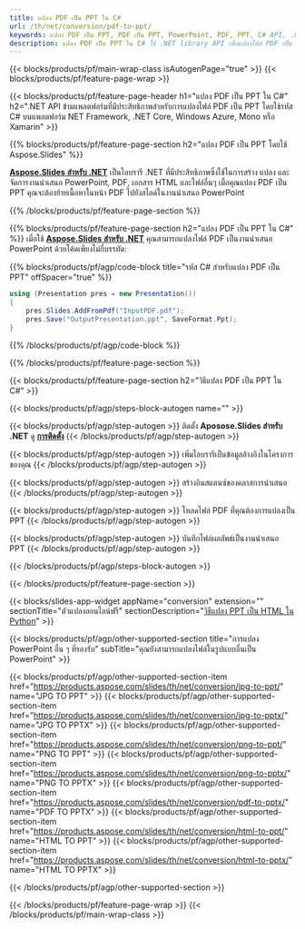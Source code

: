 ```yaml
---
title: แปลง PDF เป็น PPT ใน C#
url: /th/net/conversion/pdf-to-ppt/
keywords: แปลง PDF เป็น PPT, PDF เป็น PPT, PowerPoint, PDF, PPT, C# API, .NET Library
description: แปลง PDF เป็น PPT ใน C# ใช้ .NET library API เพื่อแปลงไฟล์ PDF เป็น PowerPoint
---
```


{{< blocks/products/pf/main-wrap-class isAutogenPage="true" >}}
{{< blocks/products/pf/feature-page-wrap >}}

{{< blocks/products/pf/feature-page-header h1="แปลง PDF เป็น PPT ใน C#" h2=".NET API ข้ามแพลตฟอร์มที่มีประสิทธิภาพสำหรับการแปลงไฟล์ PDF เป็น PPT โดยใช้รหัส C# บนแพลตฟอร์ม NET Framework, .NET Core, Windows Azure, Mono หรือ Xamarin" >}}

{{% blocks/products/pf/feature-page-section h2="แปลง PDF เป็น PPT โดยใช้ Aspose.Slides" %}}

[**Aspose.Slides สำหรับ .NET**](https://products.aspose.com/slides/th/net/) เป็นไลบรารี .NET ที่มีประสิทธิภาพซึ่งใช้ในการสร้าง แปลง และจัดการงานนำเสนอ PowerPoint, PDF, เอกสาร HTML และไฟล์อื่นๆ เมื่อคุณแปลง PDF เป็น PPT คุณจะต้องย้ายเนื้อหาในหน้า PDF ไปยังสไลด์ในงานนำเสนอ PowerPoint

{{% /blocks/products/pf/feature-page-section %}}


{{% blocks/products/pf/feature-page-section  h2="แปลง PDF เป็น PPT ใน C#" %}}
เมื่อใช้ [**Aspose.Slides สำหรับ .NET**](https://products.aspose.com/slides/th/net/) คุณสามารถแปลงไฟล์ PDF เป็นงานนำเสนอ PowerPoint ด้วยโค้ดเพียงไม่กี่บรรทัด:

{{% blocks/products/pf/agp/code-block title="รหัส C# สำหรับแปลง PDF เป็น PPT" offSpacer="true" %}}
```cs
using (Presentation pres = new Presentation())
{
    pres.Slides.AddFromPdf("InputPDF.pdf");
    pres.Save("OutputPresentation.ppt", SaveFormat.Ppt);
}
```
{{% /blocks/products/pf/agp/code-block %}}

{{% /blocks/products/pf/feature-page-section %}}




{{< blocks/products/pf/feature-page-section  h2="วิธีแปลง PDF เป็น PPT ใน C#" >}}


{{< blocks/products/pf/agp/steps-block-autogen name="" >}}


{{< blocks/products/pf/agp/step-autogen >}}
ติดตั้ง **Aposose.Slides สำหรับ .NET** ดู [**การติดตั้ง**](https://docs.aspose.com/slides/net/installation/)
{{< /blocks/products/pf/agp/step-autogen >}}

{{< blocks/products/pf/agp/step-autogen >}}
เพิ่มไลบรารีเป็นข้อมูลอ้างอิงในโครงการของคุณ
{{< /blocks/products/pf/agp/step-autogen >}}

{{< blocks/products/pf/agp/step-autogen >}}
สร้างอินสแตนซ์ของคลาสการนำเสนอ
{{< /blocks/products/pf/agp/step-autogen >}}

{{< blocks/products/pf/agp/step-autogen >}}
โหลดไฟล์ PDF ที่คุณต้องการแปลงเป็น PPT
{{< /blocks/products/pf/agp/step-autogen >}}

{{< blocks/products/pf/agp/step-autogen >}}
บันทึกไฟล์ผลลัพธ์เป็นงานนำเสนอ PPT
{{< /blocks/products/pf/agp/step-autogen >}}


{{< /blocks/products/pf/agp/steps-block-autogen >}}


{{< /blocks/products/pf/feature-page-section >}}




{{< blocks/slides-app-widget  appName="conversion" extension="" sectionTitle="ตัวแปลงออนไลน์ฟรี" sectionDescription="[วิธีแปลง PPT เป็น HTML ใน Python](https://products.aspose.com/slides/th/en/python-net/conversion/ppt-to-html/)" >}}

{{< blocks/products/pf/agp/other-supported-section title="การแปลง PowerPoint อื่น ๆ ที่รองรับ" subTitle="คุณยังสามารถแปลงไฟล์ในรูปแบบอื่นเป็น PowerPoint" >}}

{{< blocks/products/pf/agp/other-supported-section-item href="https://products.aspose.com/slides/th/net/conversion/jpg-to-ppt/" name="JPG TO PPT" >}}
{{< blocks/products/pf/agp/other-supported-section-item href="https://products.aspose.com/slides/th/net/conversion/jpg-to-pptx/" name="JPG TO PPTX" >}}
{{< blocks/products/pf/agp/other-supported-section-item href="https://products.aspose.com/slides/th/net/conversion/png-to-ppt/" name="PNG TO PPT" >}}
{{< blocks/products/pf/agp/other-supported-section-item href="https://products.aspose.com/slides/th/net/conversion/png-to-pptx/" name="PNG TO PPTX" >}}
{{< blocks/products/pf/agp/other-supported-section-item href="https://products.aspose.com/slides/th/net/conversion/pdf-to-pptx/" name="PDF TO PPTX" >}}
{{< blocks/products/pf/agp/other-supported-section-item href="https://products.aspose.com/slides/th/net/conversion/html-to-ppt/" name="HTML TO PPT" >}}
{{< blocks/products/pf/agp/other-supported-section-item href="https://products.aspose.com/slides/th/net/conversion/html-to-pptx/" name="HTML TO PPTX" >}}


{{< /blocks/products/pf/agp/other-supported-section >}}

{{< /blocks/products/pf/feature-page-wrap >}}
{{< /blocks/products/pf/main-wrap-class >}}